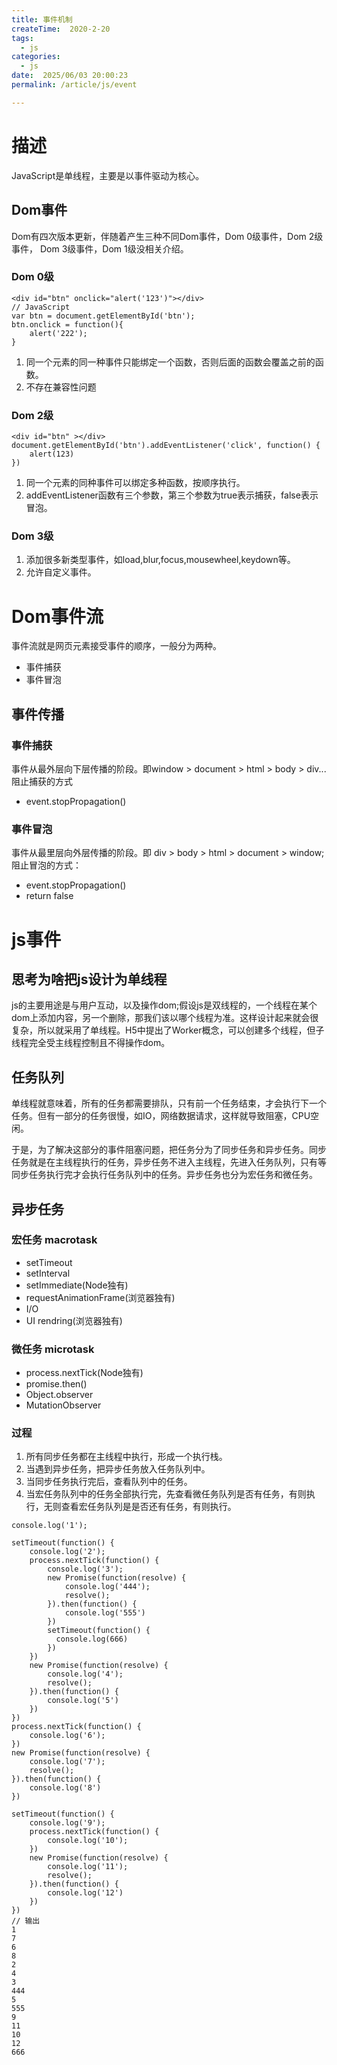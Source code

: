 ```yaml
---
title: 事件机制
createTime:  2020-2-20
tags:
  - js
categories:
  - js
date:  2025/06/03 20:00:23
permalink: /article/js/event

---
```


# 描述
JavaScript是单线程，主要是以事件驱动为核心。

## Dom事件
Dom有四次版本更新，伴随着产生三种不同Dom事件，Dom 0级事件，Dom 2级事件， Dom 3级事件，Dom 1级没相关介绍。

### Dom 0级
```
<div id="btn" onclick="alert('123')"></div>
// JavaScript
var btn = document.getElementById('btn');
btn.onclick = function(){
    alert('222');
}
```
1. 同一个元素的同一种事件只能绑定一个函数，否则后面的函数会覆盖之前的函数。
2. 不存在兼容性问题

### Dom 2级
```
<div id="btn" ></div>
document.getElementById('btn').addEventListener('click', function() {
    alert(123)
})
```
1. 同一个元素的同种事件可以绑定多种函数，按顺序执行。
2. addEventListener函数有三个参数，第三个参数为true表示捕获，false表示冒泡。

### Dom 3级
1. 添加很多新类型事件，如load,blur,focus,mousewheel,keydown等。
2. 允许自定义事件。

# Dom事件流
事件流就是网页元素接受事件的顺序，一般分为两种。
* 事件捕获
* 事件冒泡

## 事件传播

### 事件捕获
事件从最外层向下层传播的阶段。即window > document > html > body > div...  
阻止捕获的方式  
* event.stopPropagation()
### 事件冒泡
事件从最里层向外层传播的阶段。即 div > body > html > document > window;  
阻止冒泡的方式：
* event.stopPropagation()
* return false

# js事件
## 思考为啥把js设计为单线程
js的主要用途是与用户互动，以及操作dom;假设js是双线程的，一个线程在某个dom上添加内容，另一个删除，那我们该以哪个线程为准。这样设计起来就会很复杂，所以就采用了单线程。H5中提出了Worker概念，可以创建多个线程，但子线程完全受主线程控制且不得操作dom。

## 任务队列
单线程就意味着，所有的任务都需要排队，只有前一个任务结束，才会执行下一个任务。但有一部分的任务很慢，如IO，网络数据请求，这样就导致阻塞，CPU空闲。

于是，为了解决这部分的事件阻塞问题，把任务分为了同步任务和异步任务。同步任务就是在主线程执行的任务，异步任务不进入主线程，先进入任务队列，只有等同步任务执行完才会执行任务队列中的任务。异步任务也分为宏任务和微任务。
## 异步任务

### 宏任务 macrotask
* setTimeout
* setInterval
* setImmediate(Node独有)
* requestAnimationFrame(浏览器独有)
* I/O
* UI rendring(浏览器独有)

### 微任务 microtask
* process.nextTick(Node独有)
* promise.then()
* Object.observer
* MutationObserver

### 过程
1. 所有同步任务都在主线程中执行，形成一个执行栈。
2. 当遇到异步任务，把异步任务放入任务队列中。
3. 当同步任务执行完后，查看队列中的任务。
4. 当宏任务队列中的任务全部执行完，先查看微任务队列是否有任务，有则执行，无则查看宏任务队列是是否还有任务，有则执行。

```
console.log('1');
 
setTimeout(function() {
    console.log('2');
    process.nextTick(function() {
        console.log('3');
        new Promise(function(resolve) {
            console.log('444');
            resolve();
        }).then(function() {
            console.log('555')
        })
        setTimeout(function() {
          console.log(666)
        })
    })
    new Promise(function(resolve) {
        console.log('4');
        resolve();
    }).then(function() {
        console.log('5')
    })
})
process.nextTick(function() {
    console.log('6');
})
new Promise(function(resolve) {
    console.log('7');
    resolve();
}).then(function() {
    console.log('8')
})
 
setTimeout(function() {
    console.log('9');
    process.nextTick(function() {
        console.log('10');
    })
    new Promise(function(resolve) {
        console.log('11');
        resolve();
    }).then(function() {
        console.log('12')
    })
})
// 输出
1
7
6
8
2
4
3
444
5
555
9
11
10
12
666
```